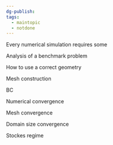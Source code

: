 ```yaml
---
dg-publish: 
tags:
  - maintopic
  - notdone
---
```

Every numerical simulation requires some 





Analysis of a benchmark problem



How to use a correct geometry

Mesh construction

BC

Numerical convergence

Mesh convergence

Domain size convergence

Stockes regime